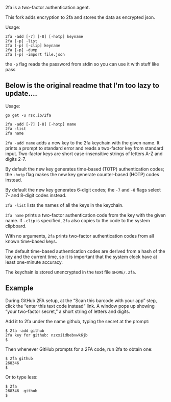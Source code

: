 2fa is a two-factor authentication agent.

This fork adds encryption to 2fa and stores the data as encrypted json.


Usage:
```
2fa -add [-7] [-8] [-hotp] keyname
2fa [-p] -list
2fa [-p] [-clip] keyname
2fa [-p] -dump
2fa [-p] -import file.json
```
the `-p` flag reads the password from stdin so you can use it with stuff like pass


Below is the original readme that I'm too lazy to update....
---

Usage:

    go get -u rsc.io/2fa

    2fa -add [-7] [-8] [-hotp] name
    2fa -list
    2fa name

`2fa -add name` adds a new key to the 2fa keychain with the given name. It
prints a prompt to standard error and reads a two-factor key from standard
input. Two-factor keys are short case-insensitive strings of letters A-Z and
digits 2-7.

By default the new key generates time-based (TOTP) authentication codes; the
`-hotp` flag makes the new key generate counter-based (HOTP) codes instead.

By default the new key generates 6-digit codes; the `-7` and `-8` flags select
7- and 8-digit codes instead.

`2fa -list` lists the names of all the keys in the keychain.

`2fa name` prints a two-factor authentication code from the key with the
given name. If `-clip` is specified, `2fa` also copies to the code to the system
clipboard.

With no arguments, `2fa` prints two-factor authentication codes from all
known time-based keys.

The default time-based authentication codes are derived from a hash of the
key and the current time, so it is important that the system clock have at
least one-minute accuracy.

The keychain is stored unencrypted in the text file `$HOME/.2fa`.

## Example

During GitHub 2FA setup, at the “Scan this barcode with your app” step,
click the “enter this text code instead” link. A window pops up showing
“your two-factor secret,” a short string of letters and digits.

Add it to 2fa under the name github, typing the secret at the prompt:

    $ 2fa -add github
    2fa key for github: nzxxiidbebvwk6jb
    $

Then whenever GitHub prompts for a 2FA code, run 2fa to obtain one:

    $ 2fa github
    268346
    $

Or to type less:

    $ 2fa
    268346	github
    $ 
